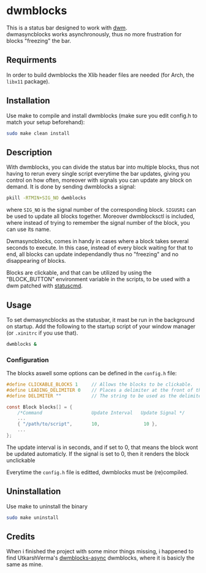 # dwmblocks

This is a status bar designed to work with [dwm](https://dwm.suckless.org/ 'dwm').  
dwmasyncblocks works asynchronously, thus no more frustration for blocks "freezing" the bar.

## Requirments

In order to build dwmblocks the Xlib header files are needed (for Arch, the `libx11` package).

## Installation

Use make to compile and install dwmblocks (make sure you edit config.h to
match your setup beforehand):
```bash
sudo make clean install
```

## Description

With dwmblocks, you can divide the status bar into multiple blocks, thus not having to rerun
every single script everytime the bar updates, giving you control on how often, moreover with
signals you can update any block on demand. It is done by sending dwmblocks a signal:
```bash
pkill -RTMIN+SIG_NO dwmblocks
```
where `SIG_NO` is the signal number of the corresponding block. `SIGUSR1` can be used to
update all blocks together. Moreover dwmblocksctl is included, where instead of trying to
remember the signal number of the block, you can use its name.

Dwmasyncblocks, comes in handy in cases where a block takes several seconds to execute. In
this case, instead of every block waiting for that to end, all blocks can update
independandly thus no "freezing" and no disappearing of blocks.

Blocks are clickable, and that can be utilized by using the "BLOCK_BUTTON" environment
variable in the scripts, to be used with a dwm patched with [statuscmd](https://dwm.suckless.org/patches/statuscmd/ 'statuscmd').

## Usage

To set dwmasyncblocks as the statusbar, it mast be run in the background on startup. Add the
following to the startup script of your window manager (or `.xinitrc` if you use that).
```bash
dwmblocks &
```

### Configuration

The blocks aswell some options can be defined in the `config.h` file:
```c
#define CLICKABLE_BLOCKS 1     // Allows the blocks to be clickable.
#define LEADING_DELIMITER 0    // Places a delimiter at the front of the bar.
#define DELIMITER ""           // The string to be used as the delimiter.

const Block blocks[] = {
	/*Command                  Update Interval   Update Signal */
    ...
	{ "/path/to/script",       10,                10 },
    ...
};
```
The update interval is in seconds, and if set to 0, that means the block wont be updated
automaticly. If the signal is set to 0, then it renders the block unclickable

Everytime the `config.h` file is editted, dwmblocks must be (re)compiled.

## Uninstallation

Use make to uninstall the binary
```bash
sudo make uninstall
```

## Credits
When i finished the project with some minor things missing, i happened to find UtkarshVerma's
[dwmblocks-async](https://github.com/UtkarshVerma/dwmblocks-async 'dwmblocks-async') dwmblocks,
where it is basicly the same as mine.
